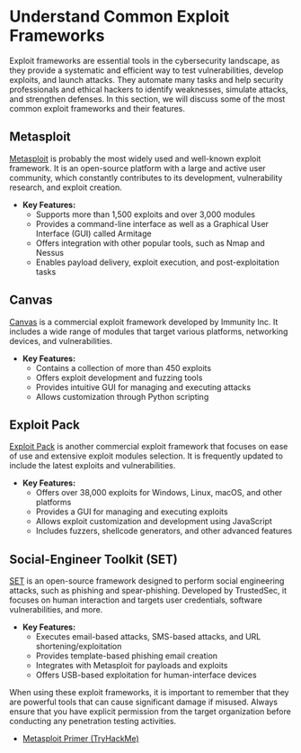 # Understand Common Exploit Frameworks

Exploit frameworks are essential tools in the cybersecurity landscape, as they provide a systematic and efficient way to test vulnerabilities, develop exploits, and launch attacks. They automate many tasks and help security professionals and ethical hackers to identify weaknesses, simulate attacks, and strengthen defenses. In this section, we will discuss some of the most common exploit frameworks and their features.

## Metasploit

[Metasploit](https://www.metasploit.com/) is probably the most widely used and well-known exploit framework. It is an open-source platform with a large and active user community, which constantly contributes to its development, vulnerability research, and exploit creation.

- **Key Features:**
  - Supports more than 1,500 exploits and over 3,000 modules
  - Provides a command-line interface as well as a Graphical User Interface (GUI) called Armitage
  - Offers integration with other popular tools, such as Nmap and Nessus
  - Enables payload delivery, exploit execution, and post-exploitation tasks

## Canvas

[Canvas](https://www.immunityinc.com/products/canvas/) is a commercial exploit framework developed by Immunity Inc. It includes a wide range of modules that target various platforms, networking devices, and vulnerabilities.

- **Key Features:**
  - Contains a collection of more than 450 exploits
  - Offers exploit development and fuzzing tools
  - Provides intuitive GUI for managing and executing attacks
  - Allows customization through Python scripting

## Exploit Pack

[Exploit Pack](https://exploitpack.com/) is another commercial exploit framework that focuses on ease of use and extensive exploit modules selection. It is frequently updated to include the latest exploits and vulnerabilities.

- **Key Features:**
  - Offers over 38,000 exploits for Windows, Linux, macOS, and other platforms
  - Provides a GUI for managing and executing exploits
  - Allows exploit customization and development using JavaScript
  - Includes fuzzers, shellcode generators, and other advanced features

## Social-Engineer Toolkit (SET)

[SET](https://github.com/trustedsec/social-engineer-toolkit) is an open-source framework designed to perform social engineering attacks, such as phishing and spear-phishing. Developed by TrustedSec, it focuses on human interaction and targets user credentials, software vulnerabilities, and more.

- **Key Features:**
  - Executes email-based attacks, SMS-based attacks, and URL shortening/exploitation
  - Provides template-based phishing email creation
  - Integrates with Metasploit for payloads and exploits
  - Offers USB-based exploitation for human-interface devices

When using these exploit frameworks, it is important to remember that they are powerful tools that can cause significant damage if misused. Always ensure that you have explicit permission from the target organization before conducting any penetration testing activities.

- [Metasploit Primer (TryHackMe)](https://tryhackme.com/room/rpmetasploit)